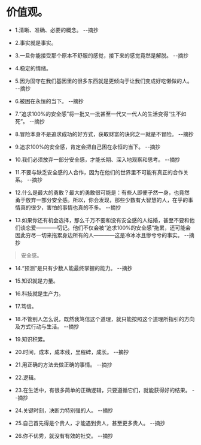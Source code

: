 # 价值观。

- 1.清晰、准确、必要的概念。 --摘抄

- 2.事实就是事实。

- 3.一旦你能接受那个原本不舒服的感觉，接下来的感觉竟然是解脱。 --摘抄

- 4.稳定的情绪。

- 5.因为固守在我们基因里的很多东西就是更倾向于让我们变成好吃懒做的人。 --摘抄

- 6.被困在永恒的当下。 --摘抄

- 7.“追求100%的安全感”将一批又一批甚至一代又一代人的生活变得“生不如死”。 --摘抄

- 8.冒险本身不是追求成功的好方式，获取财富的诀窍之一就是不冒险。 --摘抄

- 9.追求100%的安全感，肯定会把自己困在永恒的当下。 --摘抄

- 10.我们必须放弃一部分安全感，才能长期、深入地观察和思考。 --摘抄

- 11.不要与缺乏安全感的人合作，因为在他们的世界里不可能有真正的合作关系。 --摘抄

- 12.什么是最大的勇敢？最大的勇敢很可能是：有些人即便孑然一身，也竟然勇于放弃一部分安全感。所以，你会发现，那些少数有大智慧的人，在乎的事情真的很少，害怕的事情也真的不多。 --摘抄

- 13.如果你还有机会选择，那么千万不要和没有安全感的人结婚，甚至不要和他们谈恋爱————切记。他们不仅会被“追求100%的安全感”拖累，还可能会因此穷尽一切来拖累身边所有的人————这是冷冰冰且惨兮兮的事实。 --摘抄

>安全感。

- 14.“预测”是只有少数人能最终掌握的能力。 --摘抄

- 15.知识就是力量。

- 16.科技就是生产力。

- 17.笃信。

- 18.不管别人怎么说，既然我笃信这个道理，就只能按照这个道理所指引的方向及方式行动与生活。 --摘抄

- 19.知识积累。

- 20.时间，成本，成本线，里程碑，成长。 --摘抄

- 21.用正确的方法去做正确的事情。 --摘抄

- 22.逻辑。

- 23.在生活中，有很多简单的正确逻辑，只要遵循它们，就能获得好的结果。 --摘抄

- 24.关键时刻，决断力特别强的人。 --摘抄

- 25.自己首先得是个贵人，才能遇到贵人，甚至更多贵人。 --摘抄

- 26.你不优秀，就没有有效的社交。 --摘抄
